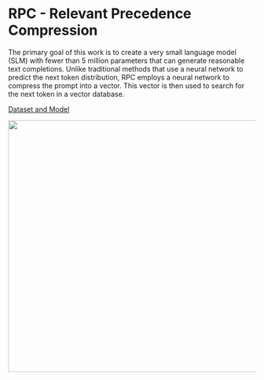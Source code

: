 # RPC - Relevant Precedence Compression

The primary goal of this work is to create a very small language model (SLM) with fewer than 5 million parameters that can generate reasonable text completions. Unlike traditional methods that use a neural network to predict the next token distribution, RPC employs a neural network to compress the prompt into a vector. This vector is then used to search for the next token in a vector database.

[Dataset and Model](https://www.kaggle.com/datasets/pedrocas15/rpc-dataset)

<img src="https://github.com/user-attachments/assets/5c7223cc-a731-4bc2-bc87-507c651215d2" height="512">

